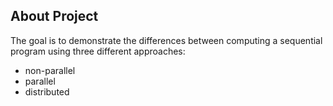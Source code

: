 ## About Project

The goal is to demonstrate the differences between computing a sequential program using three different approaches:

- non-parallel
- parallel
- distributed